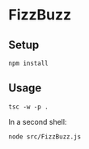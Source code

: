 # FizzBuzz

## Setup

```shell
npm install
```

## Usage

```shell
tsc -w -p .
```

In a second shell:

```shell
node src/FizzBuzz.js
```
